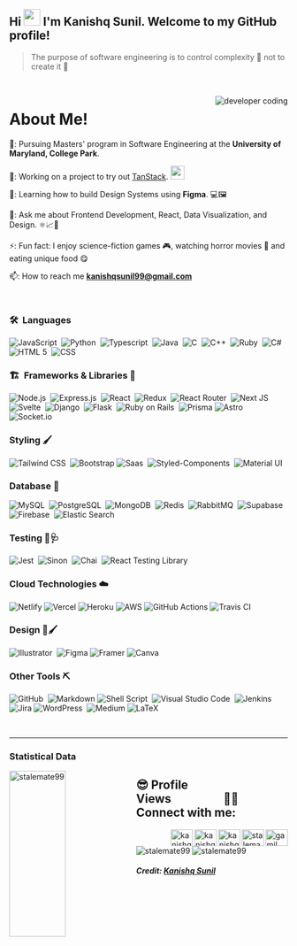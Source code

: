 <h2>Hi <img src="https://github.com/abdoachhoubi/abdoachhoubi/blob/main/gifs/Hi.gif" width="30">  I'm Kanishq Sunil. Welcome to my GitHub profile! </h2>

> The purpose of software engineering is to control complexity 🌌 not to create it 🌠

<br>

<p><img align="right" src="https://github.com/Adam-pw/Adam-pw/blob/main/animation_500_kxa883sd.gif" alt="developer coding" /></p>

<h1>About Me!</h1>

🏫: Pursuing Masters' program in Software Engineering at the **University of Maryland, College Park**.

🔭: Working on a project to try out [TanStack](https://tanstack.com/). <img src="https://media.giphy.com/media/WUlplcMpOCEmTGBtBW/giphy.gif" width="25">

🌱: Learning how to build Design Systems using **Figma**. 💻🖼️

💬: Ask me about Frontend Development, React, Data Visualization, and Design. ⚛️📈🎨

⚡: Fun fact: I enjoy science-fiction games 🎮, watching horror movies 👻 and eating unique food 😋

📫: How to reach me **kanishqsunil99@gmail.com**

<br>

### 🛠 &nbsp;Languages

![JavaScript](https://img.shields.io/badge/JavaScript-F7DF1E?style=for-the-badge&logo=JavaScript&logoColor=white)&nbsp;
![Python](https://img.shields.io/badge/Python-3776AB?style=for-the-badge&logo=python&logoColor=white)&nbsp;
![Typescript](https://img.shields.io/badge/TypeScript-007ACC?style=for-the-badge&logo=typescript&logoColor=white)&nbsp;
![Java](https://img.shields.io/badge/Java-ED8B00?style=for-the-badge&logo=openjdk&logoColor=white)&nbsp;
![C](https://img.shields.io/badge/C-00599C?style=for-the-badge&logo=c&logoColor=white)&nbsp;
![C++](https://img.shields.io/badge/C%2B%2B-00599C?style=for-the-badge&logo=c%2B%2B&logoColor=white)&nbsp;
![Ruby](https://img.shields.io/badge/Ruby-CC342D?style=for-the-badge&logo=ruby&logoColor=white)&nbsp;
![C#](https://img.shields.io/badge/C%23-239120?style=for-the-badge&logo=c-sharp&logoColor=white)&nbsp;
![HTML 5](https://img.shields.io/badge/HTML5-E34F26?style=for-the-badge&logo=html5&logoColor=white)&nbsp;
![CSS](https://img.shields.io/badge/CSS3-1572B6?style=for-the-badge&logo=css3&logoColor=white)&nbsp;

<p align="left" width="200">

### 🏗️ &nbsp;Frameworks & Libraries 📖

![Node.js](https://img.shields.io/badge/Node.js-43853D?style=for-the-badge&logo=node.js&logoColor=white)&nbsp;
![Express.js](https://img.shields.io/badge/Express.js-404D59?style=for-the-badge)&nbsp;
![React](https://img.shields.io/badge/React-20232A?style=for-the-badge&logo=react&logoColor=61DAFB)&nbsp;
![Redux](https://img.shields.io/badge/Redux-593D88?style=for-the-badge&logo=redux&logoColor=white)&nbsp;
![React Router](https://img.shields.io/badge/React_Router-CA4245?style=for-the-badge&logo=react-router&logoColor=white)&nbsp;
![Next JS](https://img.shields.io/badge/Next-black?style=for-the-badge&logo=next.js&logoColor=white)&nbsp;
![Svelte](https://img.shields.io/badge/Svelte-4A4A55?style=for-the-badge&logo=svelte&logoColor=FF3E00)&nbsp;
![Django](https://img.shields.io/badge/Django-092E20?style=for-the-badge&logo=django&logoColor=white)&nbsp;
![Flask](https://img.shields.io/badge/Flask-000000?style=for-the-badge&logo=flask&logoColor=white)&nbsp;
![Ruby on Rails](https://img.shields.io/badge/Ruby_on_Rails-CC0000?style=for-the-badge&logo=ruby-on-rails&logoColor=white)&nbsp;
![Prisma](https://img.shields.io/badge/Prisma-3982CE?style=for-the-badge&logo=Prisma&logoColor=white)
![Astro](https://img.shields.io/badge/Astro-FF5D01?logo=astro&logoColor=fff&style=for-the-badge)
![Socket.io](https://img.shields.io/badge/Socket.io-black?style=for-the-badge&logo=socket.io&badgeColor=010101)

### Styling 🖌️

![Tailwind CSS](https://img.shields.io/badge/Tailwind_CSS-38B2AC?style=for-the-badge&logo=tailwind-css&logoColor=white)&nbsp;
![Bootstrap](https://img.shields.io/badge/Bootstrap-563D7C?style=for-the-badge&logo=bootstrap&logoColor=white)
![Saas](https://img.shields.io/badge/Sass-CC6699?style=for-the-badge&logo=sass&logoColor=white)&nbsp;
![Styled-Components](https://img.shields.io/badge/styled--components-DB7093?style=for-the-badge&logo=styled-components&logoColor=white)&nbsp;
![Material UI](https://img.shields.io/badge/Material--UI-0081CB?style=for-the-badge&logo=material-ui&logoColor=white)&nbsp;

### Database :floppy_disk:

![MySQL](https://img.shields.io/badge/MySQL-00000F?style=for-the-badge&logo=mysql&logoColor=white)&nbsp;
![PostgreSQL](https://img.shields.io/badge/PostgreSQL-316192?style=for-the-badge&logo=postgresql&logoColor=white)&nbsp;
![MongoDB](https://img.shields.io/badge/MongoDB-4EA94B?style=for-the-badge&logo=mongodb&logoColor=white)&nbsp;
![Redis](https://img.shields.io/badge/redis-%23DD0031.svg?&style=for-the-badge&logo=redis&logoColor=white)&nbsp;
![RabbitMQ](https://img.shields.io/badge/rabbitmq-%23FF6600.svg?&style=for-the-badge&logo=rabbitmq&logoColor=white)&nbsp;
![Supabase](https://img.shields.io/badge/Supabase-181818?style=for-the-badge&logo=supabase&logoColor=white)&nbsp;
![Firebase](https://img.shields.io/badge/Firebase-039BE5?style=for-the-badge&logo=Firebase&logoColor=white)&nbsp;
![Elastic Search](https://img.shields.io/badge/Elastic_Search-005571?style=for-the-badge&logo=elasticsearch&logoColor=white)&nbsp;

### Testing 🐛🩺

![Jest](https://img.shields.io/badge/Jest-323330?style=for-the-badge&logo=Jest&logoColor=white)&nbsp;
![Sinon](https://img.shields.io/badge/sinon.js-323330?style=for-the-badge&logo=sinon)&nbsp;
![Chai](https://img.shields.io/badge/chai.js-323330?style=for-the-badge&logo=chai&logoColor=red)&nbsp;
![React Testing Library](https://img.shields.io/badge/testing%20library-323330?style=for-the-badge&logo=testing-library&logoColor=red)&nbsp;

### Cloud Technologies ☁️

![Netlify](https://img.shields.io/badge/Netlify-00C7B7?style=for-the-badge&logo=netlify&logoColor=white)
![Vercel](https://img.shields.io/badge/Vercel-000000?style=for-the-badge&logo=vercel&logoColor=white)
![Heroku](https://img.shields.io/badge/Heroku-430098?style=for-the-badge&logo=heroku&logoColor=white)
![AWS](https://img.shields.io/badge/Amazon_AWS-FF9900?style=for-the-badge&logo=amazonaws&logoColor=white)
![GitHub Actions](https://img.shields.io/badge/GitHub_Actions-2088FF?style=for-the-badge&logo=github-actions&logoColor=white)
![Travis CI](https://img.shields.io/badge/travis_CI-3EAAAF?style=for-the-badge&logo=travisci&logoColor=white)

### Design 🎨🖌️

![Illustrator](https://img.shields.io/badge/Adobe%20Illustrator-FF9A00?style=for-the-badge&logo=adobe%20illustrator&logoColor=white)&nbsp;
![Figma](https://img.shields.io/badge/Figma-F24E1E?style=for-the-badge&logo=figma&logoColor=white)
![Framer](https://img.shields.io/badge/Framer-black?style=for-the-badge&logo=framer&logoColor=blue)
![Canva](https://img.shields.io/badge/Canva-%2300C4CC.svg?&style=for-the-badge&logo=Canva&logoColor=white)

### Other Tools ⛏️

![GitHub](https://img.shields.io/badge/GitHub-100000?style=for-the-badge&logo=github&logoColor=white)&nbsp;
![Markdown](https://img.shields.io/badge/Markdown-000000?style=for-the-badge&logo=markdown&logoColor=white)
![Shell Script](https://img.shields.io/badge/Shell_Script-121011?style=for-the-badge&logo=gnu-bash&logoColor=white)&nbsp;
![Visual Studio Code](https://img.shields.io/badge/Visual_Studio_Code-0078D4?style=for-the-badge&logo=visual%20studio%20code&logoColor=white)&nbsp;
![Jenkins](https://img.shields.io/badge/Jenkins-D24939?style=for-the-badge&logo=Jenkins&logoColor=white)
![Jira](https://img.shields.io/badge/Jira-0052CC?style=for-the-badge&logo=Jira&logoColor=white)
![WordPress](https://img.shields.io/badge/Wordpress-21759B?style=for-the-badge&logo=wordpress&logoColor=white)&nbsp;
![Medium](https://img.shields.io/badge/Medium-12100E?style=for-the-badge&logo=medium&logoColor=white)
![LaTeX](https://img.shields.io/badge/latex-%23008080.svg?style=for-the-badge&logo=latex&logoColor=white)

<br>

---

<h3 align="left">Statistical Data</h3>
<p align="left">
<p align="left"><img align="left" width="45%" height="300" src="https://github-readme-streak-stats.herokuapp.com/?user=stalemate99&theme=dark&background=0d1117&date_format=M%20j%5B%2C%20Y%5D" alt="stalemate99" /></p>
</p>

<p align="right">
  <h2 align="left">😎 Profile Views&nbsp;&nbsp;&nbsp;&nbsp;&nbsp;&nbsp;&nbsp;&nbsp;&nbsp;&nbsp;&nbsp;&nbsp;&nbsp;&nbsp;&nbsp;&nbsp;&nbsp;&nbsp;&nbsp;<span align="right">🤝🏻 Connect with me:</span></h2>
    </h3>
  <a href="mailto:kanishqsunil99@gmail.com" target="blank"><img align="right" src="https://user-images.githubusercontent.com/36290185/215365227-e7534df4-efc1-4edc-8deb-4c463e1a8431.png" alt="gamil logo" height="30" width="40" /></a>
   <a href="https://www.linkedin.com/in/kanishq-sunil/" target="blank"><img align="right"
      src="https://raw.githubusercontent.com/rahuldkjain/github-profile-readme-generator/master/src/images/icons/Social/linked-in-alt.svg"
      alt="stalemate99" height="30" width="40" /></a>
  <a href="https://www.facebook.com/kanishq.sunil/" target="blank"><img align="right"
      src="https://raw.githubusercontent.com/rahuldkjain/github-profile-readme-generator/master/src/images/icons/Social/facebook.svg"
      alt="kanishq sunil" height="30" width="40" /></a>
  <a href="https://www.instagram.com/kanishq_3110/" target="blank"><img align="right"
      src="https://raw.githubusercontent.com/rahuldkjain/github-profile-readme-generator/master/src/images/icons/Social/instagram.svg"
      alt="kanishq sunil" height="30" width="40" /></a>
 <a href="https://twitter.com/stalemate199" target="blank"><img align="right"
      src="https://raw.githubusercontent.com/rahuldkjain/github-profile-readme-generator/master/src/images/icons/Social/twitter.svg"
      alt="kanishq sunil" height="30" width="40" /></a>
      <img src="https://komarev.com/ghpvc/?username=stalemate99&label=Profile%20views&color=0e75b6&style=flat" alt="stalemate99" />
      <img src="https://img.shields.io/github/followers/stalemate99.svg?style=social&label=Follow&maxAge=2592000" alt="stalemate99" />
</p>

##### Credit: [Kanishq Sunil](https://github.com/Stalemate99)
